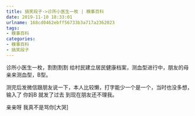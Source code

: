 ```yaml
---
title: 搞笑段子->诊所小医生一枚 | 糗事百科
date: 2019-11-10 18:33:01
urlname: 168cd0462ebff56733b3a717a2362023
tags: 
- 糗事百科
categories:
- 糗事百科
- 搞笑段子
---
```

诊所小医生一枚，割割割割 给村民建立居民健康档案，测血型进行中，朋友的母亲来测血型，B型。

测完后发微信跟朋友说一下，本人比较懒，打字能少一个是一个，当时也没多想，输入了  你妈B 就发了过去  到现在朋友还不理我。

亲亲呀 我真不是骂你[大哭]


